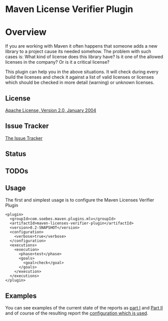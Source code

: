 Maven License Verifier Plugin
=============================

Overview
========
If you are working with Maven it often happens that someone adds a new library to 
a project cause its needed somehow. The problem with such cases is: What kind
of license does this library have? Is it one of the allowed licenses in the company?
Or is it a critical license?

This plugin can help you in the above situations. It will check during every build
the licenses and check it against a list of valid licenses or licenses which should
be checked in more detail (warning) or unknown licenses.

License
-------
[Apache License, Version 2.0, January 2004](http://www.apache.org/licenses/)

Issue Tracker
-------------
[The Issue Tracker](http://supose.org/projects/show/mlv)

Status
------

TODOs
-----

Usage
-----

The first and simplest usage is to configure the Maven Licenses Verifier Plugin


    <plugin>
      <groupId>com.soebes.maven.plugins.mlv</groupId>
      <artifactId>maven-licenses-verifier-plugin</artifactId>
      <version>0.2-SNAPSHOT</version>
      <configuration>
        <verbose>true</verbose>
      </configuration>
      <executions>
        <execution>
          <phase>test</phase>
          <goals>
            <goal>check</goal>
          </goals>
        </execution>
      </executions>
    </plugin>


Examples
--------

You can see examples of the current state of the reports as [part I](http://blog.soebes.de/uploads/Screenshot-Artifact-License-Categories.png)
 and [Part II](http://blog.soebes.de/uploads/Screenshot-Artifact-Categories.png) and of course
of the resulting report the [configuration which is used](http://blog.soebes.de/uploads/Screenshot-License-Configuration.png).


